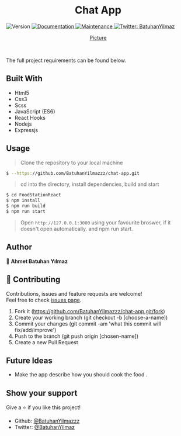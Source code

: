 <h1 align="center">Chat App</h1>
<p>
  <img alt="Version" src="https://img.shields.io/badge/version-1.0.0-blue.svg?cacheSeconds=2592000" />
  <a href="https://github.com/BatuhanYilmazzz/chat-app#readme" target="_blank">
    <img alt="Documentation" src="https://img.shields.io/badge/documentation-yes-brightgreen.svg" />
  </a>
  <a href="https://github.com/BatuhanYilmazzz/chat-app/commit-activity" target="_blank">
    <img alt="Maintenance" src="https://img.shields.io/badge/Maintained%3F-yes-green.svg" />
  </a>
  <a href="https://twitter.com/batuhnnylmazz" target="_blank">
    <img alt="Twitter: BatuhanYilmaz" src="https://img.shields.io/twitter/follow/batuhan38008916.svg?style=social" />
  </a>
</p>
<p align="center">
  <a href="https://github.com/BatuhanYilmazzz/chat-app" target="_blank">
    Picture
  </a>
</p>

<br>

The full project requirements can be found below.

## Built With

- Html5
- Css3
- Scss
- JavaScript (ES6)
- React Hooks
- Nodejs
- Expressjs

## Usage

> Clone the repository to your local machine

```sh
$ --https://github.com/BatuhanYilmazzz/chat-app.git
```
> cd into the directory, install dependencies, build and start

```sh
$ cd FoodStationReact
$ npm install
$ npm run build
$ npm run start
```

> Open `http://127.0.0.1:3000` using your favourite broswer, if it doesn't open automatically.
and npm run start.



## Author

👤 **Ahmet Batuhan Yılmaz**

## 🤝 Contributing

Contributions, issues and feature requests are welcome!<br />Feel free to check [issues page](https://github.com/BatuhanYilmazzz/NetflixReact/issues).

1. Fork it (https://github.com/BatuhanYilmazzz/chat-app.git/fork)
2. Create your working branch (git checkout -b [choose-a-name])
3. Commit your changes (git commit -am 'what this commit will fix/add/improve')
4. Push to the branch (git push origin [chosen-name])
5. Create a new Pull Request

## Future Ideas

- Make the app describe how you should cook the food .

## Show your support

Give a ⭐️ if you like this project!


- Github: [@BatuhanYilmazzz](https://github.com/BatuhanYilmazzz)
- Twitter: [@BatuhanYilmaz](https://twitter.com/batuhan38008916)


